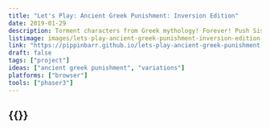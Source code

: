 ```yaml
---
title: "Let's Play: Ancient Greek Punishment: Inversion Edition"
date: 2019-01-29
description: Torment characters from Greek mythology! Forever! Push Sisyphus back down the hill! Peck out Prometheus's liver! Withhold the apple from Tantalus! Albert Camus said we must imagine Sisyphus happy! So the boulder must be even happier! Right?!
listimage: images/lets-play-ancient-greek-punishment-inversion-edition-icon.png
link: "https://pippinbarr.github.io/lets-play-ancient-greek-punishment-inversion-edition/info/"
draft: false
tags: ["project"]
ideas: ["ancient greek punishment", "variations"]
platforms: ["browser"]
tools: ["phaser3"]
---
```


## {{<param title >}}

